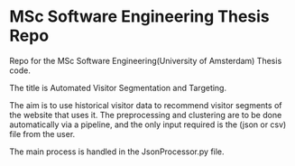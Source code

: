# MSc Software Engineering Thesis Repo

Repo for the MSc Software Engineering(University of Amsterdam) Thesis code.

The title is Automated Visitor Segmentation and Targeting.

The aim is to use historical visitor data to recommend visitor segments of the website that uses it. The preprocessing and clustering are to be done automatically via a pipeline, and the only input required is the (json or csv) file from the user.

The main process is handled in the JsonProcessor.py file.
